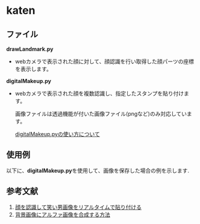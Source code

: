 # katen
## ファイル 
**drawLandmark.py**
- webカメラで表示された顔に対して、顔認識を行い取得した顔パーツの座標を表示します。
 
**digitalMakeup.py**
- webカメラで表示された顔を複数認識し、指定したスタンプを貼り付けます。
 
  画像ファイルは透過機能が付いた画像ファイル(pngなど)のみ対応しています。
   
  [digitalMakeup.pyの使い方について](/digitalMakeupDoc.md)

## 使用例
以下に、**digitalMakeup.py**を使用して、画像を保存した場合の例を示します.

## 参考文献
1. [顔を認識して笑い男画像をリアルタイムで貼り付ける](http://rikoubou.hatenablog.com/entry/2019/05/15/172615)
2. [背景画像にアルファ画像を合成する方法](http://rikoubou.hatenablog.com/entry/2019/05/14/145503)
